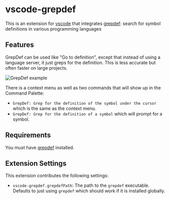 # vscode-grepdef

This is an extension for [vscode](https://code.visualstudio.com/) that integrates [grepdef](https://github.com/sirbrillig/grepdef): search for symbol definitions in various programming languages

## Features

GrepDef can be used like "Go to definition", except that instead of using a language server, it just greps for the definition. This is less accurate but often faster on large projects.

![GrepDef example](images/vscode-grepdef-example.gif)

There is a context menu as well as two commands that will show up in the Command Palette:

- `GrepDef: Grep for the definition of the symbol under the cursor` which is the same as the context menu.
- `GrepDef: Grep for the definition of a symbol` which will prompt for a symbol.

## Requirements

You must have [grepdef](https://github.com/sirbrillig/grepdef) installed.

## Extension Settings

This extension contributes the following settings:

* `vscode-grepdef.grepdefPath`: The path to the `grepdef` executable. Defaults to just using `grepdef` which should work if it is installed globally.
